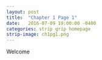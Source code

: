 ```yaml
---
layout: post
title:  "Chapter 1 Page 1"
date:   2016-07-09 19:00:00 -0400
categories: strip grip homepage
strip-image: ch1pg1.png
---
```

Welcome
